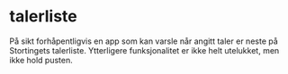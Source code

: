 # talerliste
På sikt forhåpentligvis en app som kan varsle når angitt taler er neste på Stortingets talerliste. Ytterligere funksjonalitet er ikke helt utelukket, men ikke hold pusten.
